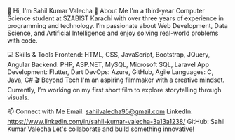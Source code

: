 👋 Hi, I'm Sahil Kumar Valecha
🚀 About Me
I'm a third-year Computer Science student at SZABIST Karachi with over three years of experience in programming and technology. I’m passionate about Web Development, Data Science, and Artificial Intelligence and enjoy solving real-world problems with code.

💻 Skills & Tools
Frontend: HTML, CSS, JavaScript, Bootstrap, JQuery, Angular
Backend: PHP, ASP.NET, MySQL, Microsoft SQL, Laravel
App Development: Flutter, Dart
DevOps: Azure, GitHub, Agile
Languages: C, Java, C#
🎬 Beyond Tech
I'm an aspiring filmmaker with a creative mindset. Currently, I’m working on my first short film to explore storytelling through visuals.

📫 Connect with Me
Email: sahilvalecha95@gmail.com
LinkedIn: https://www.linkedin.com/in/sahil-kumar-valecha-3a13a1238/
GitHub: Sahil Kumar Valecha
Let's collaborate and build something innovative!

